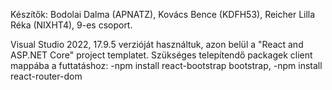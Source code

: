 Készítők: Bodolai Dalma (APNATZ), Kovács Bence (KDFH53), Reicher Lilla Réka (NIXHT4), 9-es csoport.

Visual Studio 2022, 17.9.5 verzióját használtuk, azon belül a "React and ASP.NET Core" project templatet.
Szükséges telepítendő packagek client mappába a futtatáshoz:
-npm install react-bootstrap bootstrap, -npm install react-router-dom


